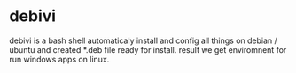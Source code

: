 # debivi
debivi is a bash shell automaticaly install and config all things on debian / ubuntu and created *.deb file ready for install. result we get enviromnent for run windows apps on linux.
